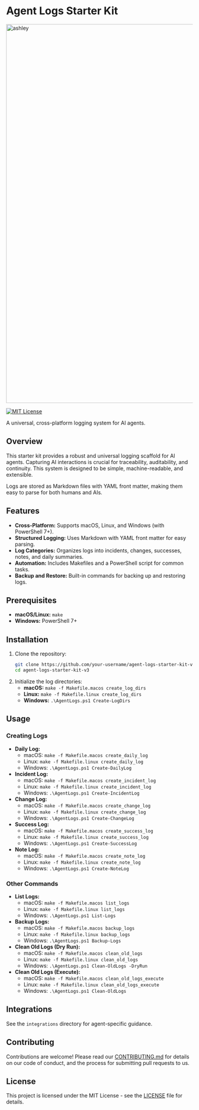 # Agent Logs Starter Kit
<img width="1024" height="1024" alt="ashley" src="https://github.com/user-attachments/assets/5a2eb7ae-054d-442f-bdac-6934fb5b40dc" />

[![MIT License](https://img.shields.io/badge/License-MIT-green.svg)](LICENSE)

A universal, cross-platform logging system for AI agents.

## Overview

This starter kit provides a robust and universal logging scaffold for AI agents. Capturing AI interactions is crucial for traceability, auditability, and continuity. This system is designed to be simple, machine-readable, and extensible.

Logs are stored as Markdown files with YAML front matter, making them easy to parse for both humans and AIs.

## Features

-   **Cross-Platform:** Supports macOS, Linux, and Windows (with PowerShell 7+).
-   **Structured Logging:** Uses Markdown with YAML front matter for easy parsing.
-   **Log Categories:** Organizes logs into incidents, changes, successes, notes, and daily summaries.
-   **Automation:** Includes Makefiles and a PowerShell script for common tasks.
-   **Backup and Restore:** Built-in commands for backing up and restoring logs.

## Prerequisites

-   **macOS/Linux:** `make`
-   **Windows:** PowerShell 7+

## Installation

1.  Clone the repository:
    ```bash
    git clone https://github.com/your-username/agent-logs-starter-kit-v3.git
    cd agent-logs-starter-kit-v3
    ```
2.  Initialize the log directories:
    -   **macOS:** `make -f Makefile.macos create_log_dirs`
    -   **Linux:** `make -f Makefile.linux create_log_dirs`
    -   **Windows:** `.\AgentLogs.ps1 Create-LogDirs`

## Usage

### Creating Logs

-   **Daily Log:**
    -   macOS: `make -f Makefile.macos create_daily_log`
    -   Linux: `make -f Makefile.linux create_daily_log`
    -   Windows: `.\AgentLogs.ps1 Create-DailyLog`
-   **Incident Log:**
    -   macOS: `make -f Makefile.macos create_incident_log`
    -   Linux: `make -f Makefile.linux create_incident_log`
    -   Windows: `.\AgentLogs.ps1 Create-IncidentLog`
-   **Change Log:**
    -   macOS: `make -f Makefile.macos create_change_log`
    -   Linux: `make -f Makefile.linux create_change_log`
    -   Windows: `.\AgentLogs.ps1 Create-ChangeLog`
-   **Success Log:**
    -   macOS: `make -f Makefile.macos create_success_log`
    -   Linux: `make -f Makefile.linux create_success_log`
    -   Windows: `.\AgentLogs.ps1 Create-SuccessLog`
-   **Note Log:**
    -   macOS: `make -f Makefile.macos create_note_log`
    -   Linux: `make -f Makefile.linux create_note_log`
    -   Windows: `.\AgentLogs.ps1 Create-NoteLog`

### Other Commands

-   **List Logs:**
    -   macOS: `make -f Makefile.macos list_logs`
    -   Linux: `make -f Makefile.linux list_logs`
    -   Windows: `.\AgentLogs.ps1 List-Logs`
-   **Backup Logs:**
    -   macOS: `make -f Makefile.macos backup_logs`
    -   Linux: `make -f Makefile.linux backup_logs`
    -   Windows: `.\AgentLogs.ps1 Backup-Logs`
-   **Clean Old Logs (Dry Run):**
    -   macOS: `make -f Makefile.macos clean_old_logs`
    -   Linux: `make -f Makefile.linux clean_old_logs`
    -   Windows: `.\AgentLogs.ps1 Clean-OldLogs -DryRun`
-   **Clean Old Logs (Execute):**
    -   macOS: `make -f Makefile.macos clean_old_logs_execute`
    -   Linux: `make -f Makefile.linux clean_old_logs_execute`
    -   Windows: `.\AgentLogs.ps1 Clean-OldLogs`

## Integrations

See the `integrations` directory for agent-specific guidance.

## Contributing

Contributions are welcome! Please read our [CONTRIBUTING.md](CONTRIBUTING.md) for details on our code of conduct, and the process for submitting pull requests to us.

## License

This project is licensed under the MIT License - see the [LICENSE](LICENSE) file for details.
